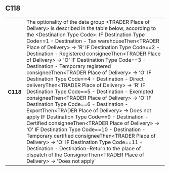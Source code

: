 ## C118
<table>
 <tr>
  <th>
   C118
  </th>
  <td>
   The optionality of the data group &lt;TRADER Place of Delivery&gt; is described in the table below, according to the &lt;Destination Type Code&gt;: IF Destination Type Code==1 - Destination - Tax warehouseThen&lt;TRADER Place of Delivery&gt; -&gt; 'R' IF Destination Type Code==2 - Destination - Registered consigneeThen&lt;TRADER Place of Delivery&gt; -&gt; 'O' IF Destination Type Code==3 - Destination - Temporary registered consigneeThen&lt;TRADER Place of Delivery&gt; -&gt; 'O' IF Destination Type Code==4 - Destination - Direct deliveryThen&lt;TRADER Place of Delivery&gt; -&gt; 'R' IF Destination Type Code==5 - Destination - Exempted consigneeThen&lt;TRADER Place of Delivery&gt; -&gt; 'O' IF Destination Type Code==6 - Destination - ExportThen&lt;TRADER Place of Delivery&gt; -&gt; Does not apply IF Destination Type Code==9 - Destination - Certified consigneeThen&lt;TRADER Place of Delivery&gt; -&gt; 'O' IF Destination Type Code==10 - Destination - Temporary certified consigneeThen&lt;TRADER Place of Delivery&gt; -&gt; 'O' IF Destination Type Code==11 - Destination - Destination-Return to the place of dispatch of the ConsignorThen&lt;TRADER Place of Delivery&gt; -&gt; 'Does not apply'
  </td>
 </tr>
</table>
